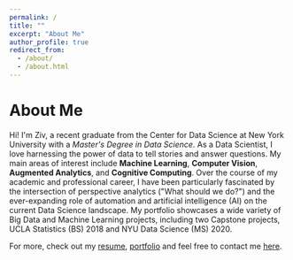 ```yaml
---
permalink: /
title: ""
excerpt: "About Me"
author_profile: true
redirect_from: 
  - /about/
  - /about.html
---
```


About Me
======
Hi! I'm Ziv, a recent graduate from the Center for Data Science at New York University with a *Master's Degree in Data Science*. As a Data Scientist, I love harnessing the power of data to tell stories and answer questions. My main areas of interest include **Machine Learning**, **Computer Vision**, **Augmented Analytics**, and **Cognitive Computing**. Over the course of my academic and professional career, I have been particularly fascinated by the intersection of perspective analytics ("What should we do?") and the ever-expanding role of automation and artificial intelligence (AI) on the current Data Science landscape. My portfolio showcases a wide variety of Big Data and Machine Learning projects, including two Capstone projects, UCLA Statistics (BS) 2018 and NYU Data Science (MS) 2020. 

For more, check out my [resume](https://zivschwartz.github.io/cv/), [portfolio](https://zivschwartz.github.io/portfolio/) and feel free to contact me [here](https://zivschwartz.github.io/contact/). 

